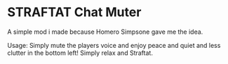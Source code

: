 # STRAFTAT Chat Muter
A simple mod i made because Homero Simpsone gave me the idea.

Usage:
Simply mute the players voice and enjoy peace and quiet and less clutter in the bottom left!
Simply relax and Straftat.

